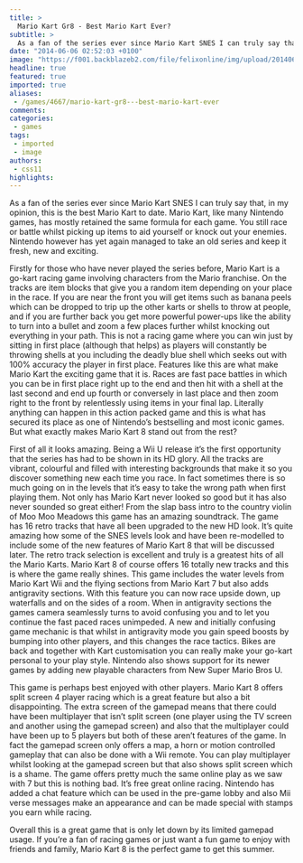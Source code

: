 ```yaml
---
title: >
  Mario Kart Gr8 - Best Mario Kart Ever?
subtitle: >
  As a fan of the series ever since Mario Kart SNES I can truly say that, in my opinion, this is the best Mario Kart to date. Mario Kart, like many Nintendo games, has mostly retained the same formula for each game.
date: "2014-06-06 02:52:03 +0100"
image: "https://f001.backblazeb2.com/file/felixonline/img/upload/201406060352-jal08-mariokart8.jpg"
headline: true
featured: true
imported: true
aliases:
 - /games/4667/mario-kart-gr8---best-mario-kart-ever
comments:
categories:
 - games
tags:
 - imported
 - image
authors:
 - css11
highlights:
---
```


As a fan of the series ever since Mario Kart SNES I can truly say that, in my opinion, this is the best Mario Kart to date. Mario Kart, like many Nintendo games, has mostly retained the same formula for each game. You still race or battle whilst picking up items to aid yourself or knock out your enemies. Nintendo however has yet again managed to take an old series and keep it fresh, new and exciting.

Firstly for those who have never played the series before, Mario Kart is a go-kart racing game involving characters from the Mario franchise. On the tracks are item blocks that give you a random item depending on your place in the race. If you are near the front you will get items such as banana peels which can be dropped to trip up the other karts or shells to throw at people, and if you are further back you get more powerful power-ups like the ability to turn into a bullet and zoom a few places further whilst knocking out everything in your path. This is not a racing game where you can win just by sitting in first place (although that helps) as players will constantly be throwing shells at you including the deadly blue shell which seeks out with 100% accuracy the player in first place. Features like this are what make Mario Kart the exciting game that it is. Races are fast pace battles in which you can be in first place right up to the end and then hit with a shell at the last second and end up fourth or conversely in last place and then zoom right to the front by relentlessly using items in your final lap. Literally anything can happen in this action packed game and this is what has secured its place as one of Nintendo’s bestselling and most iconic games. But what exactly makes Mario Kart 8 stand out from the rest?

First of all it looks amazing. Being a Wii U release it’s the first opportunity that the series has had to be shown in its HD glory. All the tracks are vibrant, colourful and filled with interesting backgrounds that make it so you discover something new each time you race. In fact sometimes there is so much going on in the levels that it’s easy to take the wrong path when first playing them. Not only has Mario Kart never looked so good but it has also never sounded so great either! From the slap bass intro to the country violin of Moo Moo Meadows this game has an amazing soundtrack. The game has 16 retro tracks that have all been upgraded to the new HD look. It’s quite amazing how some of the SNES levels look and have been re-modelled to include some of the new features of Mario Kart 8 that will be discussed later. The retro track selection is excellent and truly is a greatest hits of all the Mario Karts. Mario Kart 8 of course offers 16 totally new tracks and this is where the game really shines. This game includes the water levels from Mario Kart Wii and the flying sections from Mario Kart 7 but also adds antigravity sections. With this feature you can now race upside down, up waterfalls and on the sides of a room. When in antigravity sections the games camera seamlessly turns to avoid confusing you and to let you continue the fast paced races unimpeded. A new and initially confusing game mechanic is that whilst in antigravity mode you gain speed boosts by bumping into other players, and this changes the race tactics. Bikes are back and together with Kart customisation you can really make your go-kart personal to your play style. Nintendo also shows support for its newer games by adding new playable characters from New Super Mario Bros U.

This game is perhaps best enjoyed with other players. Mario Kart 8 offers split screen 4 player racing which is a great feature but also a bit disappointing. The extra screen of the gamepad means that there could have been multiplayer that isn’t split screen (one player using the TV screen and another using the gamepad screen) and also that the multiplayer could have been up to 5 players but both of these aren’t features of the game. In fact the gamepad screen only offers a map, a horn or motion controlled gameplay that can also be done with a Wii remote. You can play multiplayer whilst looking at the gamepad screen but that also shows split screen which is a shame. The game offers pretty much the same online play as we saw with 7 but this is nothing bad. It’s free great online racing. Nintendo has added a chat feature which can be used in the pre-game lobby and also Mii verse messages make an appearance and can be made special with stamps you earn while racing.

Overall this is a great game that is only let down by its limited gamepad usage. If you’re a fan of racing games or just want a fun game to enjoy with friends and family, Mario Kart 8 is the perfect game to get this summer.

